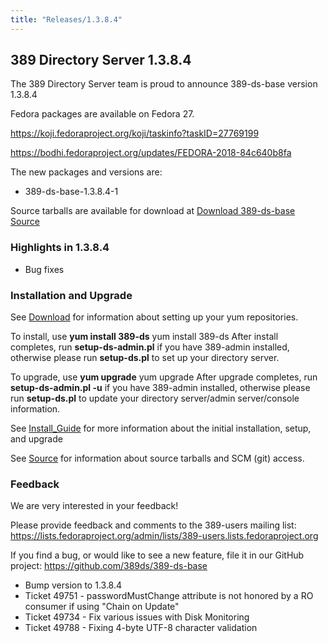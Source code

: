 ```yaml
---
title: "Releases/1.3.8.4"
---
```


389 Directory Server 1.3.8.4
-----------------------------

The 389 Directory Server team is proud to announce 389-ds-base version 1.3.8.4

Fedora packages are available on Fedora 27.

<https://koji.fedoraproject.org/koji/taskinfo?taskID=27769199>

<https://bodhi.fedoraproject.org/updates/FEDORA-2018-84c640b8fa>


The new packages and versions are:

-   389-ds-base-1.3.8.4-1

Source tarballs are available for download at [Download 389-ds-base Source](https://releases.pagure.org/389-ds-base/389-ds-base-1.3.8.4.tar.bz2)

### Highlights in 1.3.8.4

- Bug fixes

### Installation and Upgrade 
See [Download](../download.html) for information about setting up your yum repositories.

To install, use **yum install 389-ds** yum install 389-ds After install completes, run **setup-ds-admin.pl** if you have 389-admin installed, otherwise please run **setup-ds.pl** to set up your directory server.

To upgrade, use **yum upgrade** yum upgrade After upgrade completes, run **setup-ds-admin.pl -u** if you have 389-admin installed, otherwise please run **setup-ds.pl** to update your directory server/admin server/console information.

See [Install\_Guide](../legacy/install-guide.html) for more information about the initial installation, setup, and upgrade

See [Source](../development/source.html) for information about source tarballs and SCM (git) access.

### Feedback

We are very interested in your feedback!

Please provide feedback and comments to the 389-users mailing list: <https://lists.fedoraproject.org/admin/lists/389-users.lists.fedoraproject.org>

If you find a bug, or would like to see a new feature, file it in our GitHub project: <https://github.com/389ds/389-ds-base>

- Bump version to 1.3.8.4
- Ticket 49751 - passwordMustChange attribute is not honored by a RO consumer if using "Chain on Update"
- Ticket 49734 - Fix various issues with Disk Monitoring
- Ticket 49788 - Fixing 4-byte UTF-8 character validation

